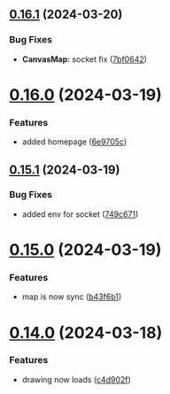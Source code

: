 ## [0.16.1](https://github.com/PMFrancisco/QuestWeaver-front/compare/v0.16.0...v0.16.1) (2024-03-20)


### Bug Fixes

* **CanvasMap:** socket fix ([7bf0642](https://github.com/PMFrancisco/QuestWeaver-front/commit/7bf06428e9c54e8af1c56528a9aa02c422dd6c89))



# [0.16.0](https://github.com/PMFrancisco/QuestWeaver-front/compare/v0.15.1...v0.16.0) (2024-03-19)


### Features

* added homepage ([6e9705c](https://github.com/PMFrancisco/QuestWeaver-front/commit/6e9705cfda17012d2fecbac6b754f82912b830ae))



## [0.15.1](https://github.com/PMFrancisco/QuestWeaver-front/compare/v0.15.0...v0.15.1) (2024-03-19)


### Bug Fixes

* added env for socket ([749c671](https://github.com/PMFrancisco/QuestWeaver-front/commit/749c671684d9244e0ce03947f30bc7b66d6fb05c))



# [0.15.0](https://github.com/PMFrancisco/QuestWeaver-front/compare/v0.14.0...v0.15.0) (2024-03-19)


### Features

* map is now sync ([b43f6b1](https://github.com/PMFrancisco/QuestWeaver-front/commit/b43f6b195c2661d36f030b3ac3705bda752beee1))



# [0.14.0](https://github.com/PMFrancisco/QuestWeaver-front/compare/v0.13.0...v0.14.0) (2024-03-18)


### Features

* drawing now loads ([c4d902f](https://github.com/PMFrancisco/QuestWeaver-front/commit/c4d902f9a6cddb85b8ea4bf9bc855717cc5b52a0))



